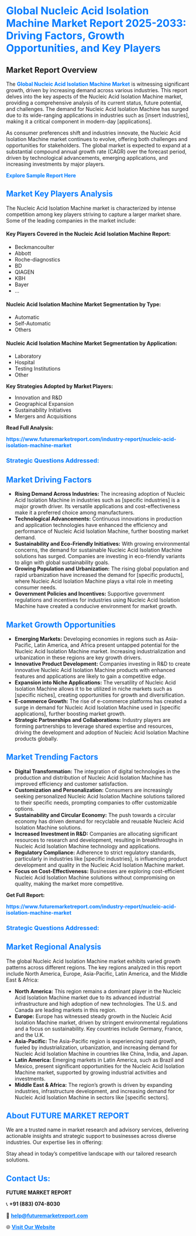 <h1 style="color: #007BFF;">Global Nucleic Acid Isolation Machine Market Report 2025-2033: Driving Factors, Growth Opportunities, and Key Players</h1>

<section id="overview">
<h2>Market Report Overview</h2>
<p>The <a href="https://www.futuremarketreport.com/industry-report/nucleic-acid-isolation-machine-market" style="color: #007BFF; text-decoration: none;"><strong>Global Nucleic Acid Isolation Machine Market</strong></a> is witnessing significant growth, driven by increasing demand across various industries. This report delves into the key aspects of the Nucleic Acid Isolation Machine market, providing a comprehensive analysis of its current status, future potential, and challenges. The demand for Nucleic Acid Isolation Machine has surged due to its wide-ranging applications in industries such as [insert industries], making it a critical component in modern-day [applications].</p>
<p>As consumer preferences shift and industries innovate, the Nucleic Acid Isolation Machine market continues to evolve, offering both challenges and opportunities for stakeholders. The global market is expected to expand at a substantial compound annual growth rate (CAGR) over the forecast period, driven by technological advancements, emerging applications, and increasing investments by major players.</p>
</section>

<section id="overview">
<p><a href="https://www.futuremarketreport.com/request-sample/reportId=104706" style="color: #007BFF; text-decoration: none;"><strong>Explore Sample Report Here</strong></a></p>
</section>

<section id="key-players">
<h2 style="color: #007BFF;">Market Key Players Analysis</h2>
<p>The Nucleic Acid Isolation Machine market is characterized by intense competition among key players striving to capture a larger market share. Some of the leading companies in the market include:</p>
<h4>Key Players Covered in the Nucleic Acid Isolation Machine Report:</h4>
<ul><li>Beckmancoulter</li><li>Abbott</li><li>Roche-diagnostics</li><li>BD</li><li>QIAGEN</li><li>KBH</li><li>Bayer</li><li>...</li></ul>
<h4>Nucleic Acid Isolation Machine Market Segmentation by Type:</h4>
<ul><li>Automatic</li><li>Self-Automatic</li><li>Others</li></ul>

<h4>Nucleic Acid Isolation Machine Market Segmentation by Application:</h4>
<ul><li>Laboratory</li><li>Hospital</li><li>Testing Institutions</li><li>Other</li></ul>
<p><strong>Key Strategies Adopted by Market Players:</strong></p>
<ul>
<li>Innovation and R&D</li>
<li>Geographical Expansion</li>
<li>Sustainability Initiatives</li>
<li>Mergers and Acquisitions</li>
</ul>
</section>

<section>
<p><strong>Read Full Analysis: </strong></p><a href="https://www.futuremarketreport.com/industry-report/nucleic-acid-isolation-machine-market" style="color: #007BFF; text-decoration: none;"><strong>https://www.futuremarketreport.com/industry-report/nucleic-acid-isolation-machine-market</strong></a>
<h3 style="color: #007BFF;">Strategic Questions Addressed:</h3>
</section>

<section id="driving-factors">
<h2 style="color: #007BFF;">Market Driving Factors</h2>
<ul>
<li><strong>Rising Demand Across Industries:</strong> The increasing adoption of Nucleic Acid Isolation Machine in industries such as [specific industries] is a major growth driver. Its versatile applications and cost-effectiveness make it a preferred choice among manufacturers.</li>
<li><strong>Technological Advancements:</strong> Continuous innovations in production and application technologies have enhanced the efficiency and performance of Nucleic Acid Isolation Machine, further boosting market demand.</li>
<li><strong>Sustainability and Eco-Friendly Initiatives:</strong> With growing environmental concerns, the demand for sustainable Nucleic Acid Isolation Machine solutions has surged. Companies are investing in eco-friendly variants to align with global sustainability goals.</li>
<li><strong>Growing Population and Urbanization:</strong> The rising global population and rapid urbanization have increased the demand for [specific products], where Nucleic Acid Isolation Machine plays a vital role in meeting consumer needs.</li>
<li><strong>Government Policies and Incentives:</strong> Supportive government regulations and incentives for industries using Nucleic Acid Isolation Machine have created a conducive environment for market growth.</li>
</ul>
</section>

<section id="growth-opportunities">
<h2 style="color: #007BFF;">Market Growth Opportunities</h2>
<ul>
<li><strong>Emerging Markets:</strong> Developing economies in regions such as Asia-Pacific, Latin America, and Africa present untapped potential for the Nucleic Acid Isolation Machine market. Increasing industrialization and urbanization in these regions are key growth drivers.</li>
<li><strong>Innovative Product Development:</strong> Companies investing in R&D to create innovative Nucleic Acid Isolation Machine products with enhanced features and applications are likely to gain a competitive edge.</li>
<li><strong>Expansion into Niche Applications:</strong> The versatility of Nucleic Acid Isolation Machine allows it to be utilized in niche markets such as [specific niches], creating opportunities for growth and diversification.</li>
<li><strong>E-commerce Growth:</strong> The rise of e-commerce platforms has created a surge in demand for Nucleic Acid Isolation Machine used in [specific applications], further boosting market growth.</li>
<li><strong>Strategic Partnerships and Collaborations:</strong> Industry players are forming partnerships to leverage shared expertise and resources, driving the development and adoption of Nucleic Acid Isolation Machine products globally.</li>
</ul>
</section>

<section id="trending-factors">
<h2 style="color: #007BFF;">Market Trending Factors</h2>
<ul>
<li><strong>Digital Transformation:</strong> The integration of digital technologies in the production and distribution of Nucleic Acid Isolation Machine has improved efficiency and customer satisfaction.</li>
<li><strong>Customization and Personalization:</strong> Consumers are increasingly seeking personalized Nucleic Acid Isolation Machine solutions tailored to their specific needs, prompting companies to offer customizable options.</li>
<li><strong>Sustainability and Circular Economy:</strong> The push towards a circular economy has driven demand for recyclable and reusable Nucleic Acid Isolation Machine solutions.</li>
<li><strong>Increased Investment in R&D:</strong> Companies are allocating significant resources to research and development, resulting in breakthroughs in Nucleic Acid Isolation Machine technology and applications.</li>
<li><strong>Regulatory Compliance:</strong> Adherence to strict regulatory standards, particularly in industries like [specific industries], is influencing product development and quality in the Nucleic Acid Isolation Machine market.</li>
<li><strong>Focus on Cost-Effectiveness:</strong> Businesses are exploring cost-efficient Nucleic Acid Isolation Machine solutions without compromising on quality, making the market more competitive.</li>
</ul>
</section>

<section>
<p><strong>Get Full Report: </strong></p><a href="https://www.futuremarketreport.com/industry-report/nucleic-acid-isolation-machine-market" style="color: #007BFF; text-decoration: none;"><strong>https://www.futuremarketreport.com/industry-report/nucleic-acid-isolation-machine-market</strong></a>
<h3 style="color: #007BFF;">Strategic Questions Addressed:</h3>
</section>


<section id="regional-analysis">
<h2 style="color: #007BFF;">Market Regional Analysis</h2>
<p>The global Nucleic Acid Isolation Machine market exhibits varied growth patterns across different regions. The key regions analyzed in this report include North America, Europe, Asia-Pacific, Latin America, and the Middle East & Africa:</p>
<ul>
<li><strong>North America:</strong> This region remains a dominant player in the Nucleic Acid Isolation Machine market due to its advanced industrial infrastructure and high adoption of new technologies. The U.S. and Canada are leading markets in this region.</li>
<li><strong>Europe:</strong> Europe has witnessed steady growth in the Nucleic Acid Isolation Machine market, driven by stringent environmental regulations and a focus on sustainability. Key countries include Germany, France, and the U.K.</li>
<li><strong>Asia-Pacific:</strong> The Asia-Pacific region is experiencing rapid growth, fueled by industrialization, urbanization, and increasing demand for Nucleic Acid Isolation Machine in countries like China, India, and Japan.</li>
<li><strong>Latin America:</strong> Emerging markets in Latin America, such as Brazil and Mexico, present significant opportunities for the Nucleic Acid Isolation Machine market, supported by growing industrial activities and investments.</li>
<li><strong>Middle East & Africa:</strong> The region’s growth is driven by expanding industries, infrastructure development, and increasing demand for Nucleic Acid Isolation Machine in sectors like [specific sectors].</li>
</ul>
</section>

<footer>
<h2 style="color: #007BFF;">About FUTURE MARKET REPORT</h2>
<p>We are a trusted name in market research and advisory services, delivering actionable insights and strategic support to businesses across diverse industries. Our expertise lies in offering:</p>

<p>Stay ahead in today’s competitive landscape with our tailored research solutions.</p>

<h2 style="color: #007BFF;">Contact Us:</h2>
<p><strong>FUTURE MARKET REPORT</strong></p>
<p>📞 <strong>+91 (883) 074-8030</strong></p>
<p>📧 <strong><a href="mailto:help@futuremarketreport.com" style="color: #007BFF;">help@futuremarketreport.com</a></strong></p>
<p>🌐 <strong><a href="https://www.futuremarketreport.com/" style="color: #007BFF;">Visit Our Website</a></strong></p>
</footer>
